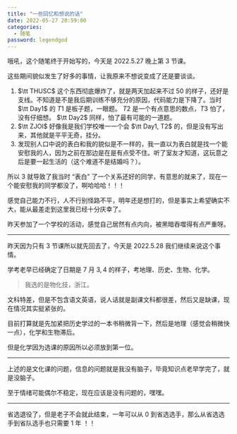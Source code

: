 ```yaml
---
title: "一些回忆和想说的话"
date: 2022-05-27 20:59:00
categories:
  - 随笔
password: legendgod
---
```


哦吼，这个随笔终于开始写的，今天是 $2022.5.27$ 晚上第 $3$ 节课。

这些期间貌似发生了好多的事情，让我原来不想说变成了还是要谈谈。

1. $\tt THUSC$ 这个东西彻底爆炸了，就是两天加起来不过 $50$ 的样子，还好是支线。不知道是不是我后期训练不够充分的原因，代码能力是下降了。当时 $\tt Day1$ 的 $T1$ 是板子题，一眼题。 $T2$ 是一个有点意思的数点，$T3$ 怕了，没有仔细想。 $\tt Day2$ 同样，怕了最有可能的一道题。
2. $\tt ZJOI$ 好像我是我们学校唯一一个会 $\tt Day1, T2$ 的，但是没有写出来，其他就是平平无奇，挂分。
3. 发现别人口中说的表白和我的貌似是不一样的，我一直以为表白就是找一个能安慰我的人，因为之前在那边是在是有点受不住。听了室友才知道，这玩意之后是要一起生活的（这个难道不是结婚吗？）。

所以 $3$ 就导致了我当时 “表白” 了一个关系还好的同学，有意思的就来了，现在一个能安慰我的同学都没了，啊哈哈哈！！！

感觉自己能力不行，人不行别怪路不平，明年还是想打的，但是事实上希望确实不大，能从最差走到这里我已经十分庆幸了。

昨天参加了一个学校的活动，感觉自己居然有点内向，被黑暗吞噬得有点严重呀。

---

昨天因为只有 $3$ 节课所以就先回去了，今天是 $2022.5.28$ 我们继续来说这个事情。

学考老早已经确定了日期是 $7$ 月 $3, 4$ 的样子，考地理、历史、生物、化学。

> 我选的是物化技，浙江。

文科特差，但是不包含语文英语，说人话就是副课文科都很差，然后又是缺课，现在情况其实挺紧张的。

目前打算就是先加紧把历史学过的一本书稍微背一下，然后是地理（感觉会稍微快一点），化学和生物滞后。

但是化学因为选课的原因所以必须放到第一位。

---

上述的是文化课的问题，信息的问题就是我没有脑子，毕竟知识点老早学完了，就是没脑子。

至于情绪可能偶尔不稳定，现在应该是没有问题的，嘿嘿。

---

省选退役了，但是老子不会就此结束，一年可以从 $0$ 到省选选手，那么从省选选手到省队选手也只需要 $1$ 年 ！！

